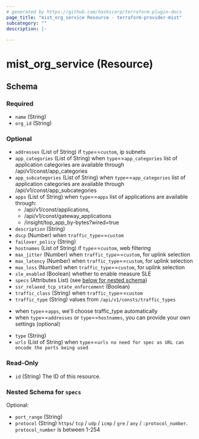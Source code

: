 ```yaml
---
# generated by https://github.com/hashicorp/terraform-plugin-docs
page_title: "mist_org_service Resource - terraform-provider-mist"
subcategory: ""
description: |-
  
---
```


# mist_org_service (Resource)





<!-- schema generated by tfplugindocs -->
## Schema

### Required

- `name` (String)
- `org_id` (String)

### Optional

- `addresses` (List of String) if `type`==`custom`, ip subnets
- `app_categories` (List of String) when `type`==`app_categories`
list of application categories are available through /api/v1/const/app_categories
- `app_subcategories` (List of String) when `type`==`app_categories`
list of application categories are available through /api/v1/const/app_subcategories
- `apps` (List of String) when `type`==`apps`
list of applications are available through:
  - /api/v1/const/applications,
  - /api/v1/const/gateway_applications
  - /insight/top_app_by-bytes?wired=true
- `description` (String)
- `dscp` (Number) when `traffic_type`==`custom`
- `failover_policy` (String)
- `hostnames` (List of String) if `type`==`custom`, web filtering
- `max_jitter` (Number) when `traffic_type`==`custom`, for uplink selection
- `max_latency` (Number) when `traffic_type`==`custom`, for uplink selection
- `max_loss` (Number) when `traffic_type`==`custom`, for uplink selection
- `sle_enabled` (Boolean) whether to enable measure SLE
- `specs` (Attributes List) (see [below for nested schema](#nestedatt--specs))
- `ssr_relaxed_tcp_state_enforcement` (Boolean)
- `traffic_class` (String) when `traffic_type`==`custom`
- `traffic_type` (String) values from `/api/v1/consts/traffic_types`
* when `type`==`apps`, we'll choose traffic_type automatically
* when `type`==`addresses` or `type`==`hostnames`, you can provide your own settings (optional)
- `type` (String)
- `urls` (List of String) when `type`==`urls
no need for spec as URL can encode the ports being used`

### Read-Only

- `id` (String) The ID of this resource.

<a id="nestedatt--specs"></a>
### Nested Schema for `specs`

Optional:

- `port_range` (String)
- `protocol` (String) `https`/ `tcp` / `udp` / `icmp` / `gre` / `any` / `:protocol_number`.
`protocol_number` is between 1-254
